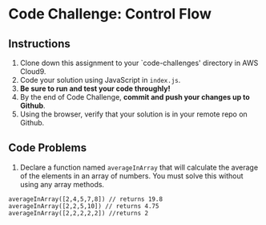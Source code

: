 # Code Challenge: Control Flow

## Instructions

1. Clone down this assignment to your `code-challenges' directory in AWS Cloud9.  
2. Code your solution using JavaScript in `index.js`. 
3. **Be sure to run and test your code throughly!**
4. By the end of Code Challenge, **commit and push your changes up to Github**.
5. Using the browser, verify that your solution is in your remote repo on Github.

## Code Problems

1. Declare a function named `averageInArray` that will calculate the  average of the elements in an array of numbers. You must solve this without using any array methods.  
```
averageInArray([2,4,5,7,8]) // returns 19.8
averageInArray([2,2,5,10]) // returns 4.75
averageInArray([2,2,2,2,2]) //returns 2
```
